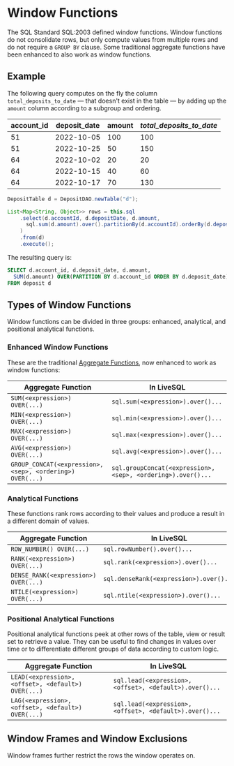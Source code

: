 # Window Functions

The SQL Standard SQL:2003 defined window functions. Window functions do not consolidate rows, but only compute
values from multiple rows and do not require a `GROUP BY` clause. Some traditional aggregate functions have 
been enhanced to also work as window functions.



## Example

The following query computes on the fly the column `total_deposits_to_date` &mdash; that doesn't exist in the table &mdash;
by adding up the `amount` column according to a subgroup and ordering.

| account_id | deposit_date | amount | *total_deposits_to_date* |
| -- | -- | -- | -- |
| 51 | 2022-10-05 | 100 | 100 |
| 51 | 2022-10-25 | 50 | 150 |
| 64 | 2022-10-02 | 20 | 20 |
| 64 | 2022-10-15 | 40 | 60 |
| 64 | 2022-10-17 | 70 | 130 |


```java
DepositTable d = DepositDAO.newTable("d");

List<Map<String, Object>> rows = this.sql
    .select(d.accountId, d.depositDate, d.amount,
      sql.sum(d.amount).over().partitionBy(d.accountId).orderBy(d.depositDate.asc()).end().as("total_deposits_to_date")
    )
    .from(d) 
    .execute();
```

The resulting query is:

```sql
SELECT d.account_id, d.deposit_date, d.amount,
  SUM(d.amount) OVER(PARTITION BY d.account_id ORDER BY d.deposit_date) AS total_deposits_to_date
FROM deposit d
```


## Types of Window Functions

Window functions can be divided in three groups: enhanced, analytical, and positional analytical functions.


### Enhanced Window Functions

These are the traditional [Aggregate Functions](./aggregate-functions.md), now enhanced to work as window functions:

| Aggregate Function | In LiveSQL |
| -- | -- |
| `SUM(<expression>) OVER(...)` | `sql.sum(<expression>).over()...` |
| `MIN(<expression>) OVER(...)` | `sql.min(<expression>).over()...` |
| `MAX(<expression>) OVER(...)` | `sql.max(<expression>).over()...` |
| `AVG(<expression>) OVER(...)` | `sql.avg(<expression>).over()...` |
| `GROUP_CONCAT(<expression>, <sep>, <ordering>) OVER(...)` | `sql.groupConcat(<expression>, <sep>, <ordering>).over()...` |


### Analytical Functions

These functions rank rows according to their values and produce a result in a different domain of values.

| Aggregate Function | In LiveSQL |
| -- | -- |
| `ROW_NUMBER() OVER(...)` | `sql.rowNumber().over()...` |
| `RANK(<expression>) OVER(...)` | `sql.rank(<expression>).over()...` |
| `DENSE_RANK(<expression>) OVER(...)` | `sql.denseRank(<expression>).over()...` |
| `NTILE(<expression>) OVER(...)` | `sql.ntile(<expression>).over()...` |


### Positional Analytical Functions

Positional analytical functions peek at other rows of the table, view or result set to retrieve a value. They
can be useful to find changes in values over time or to differentiate different groups of data according to custom
logic.

| Aggregate Function | In LiveSQL |
| -- | -- |
| `LEAD(<expression>, <offset>, <default>) OVER(...)` | `sql.lead(<expression>, <offset>, <default>).over()...` |
| `LAG(<expression>, <offset>, <default>) OVER(...)` | `sql.lead(<expression>, <offset>, <default>).over()...` |


## Window Frames and Window Exclusions

Window frames further restrict the rows the window operates on.


